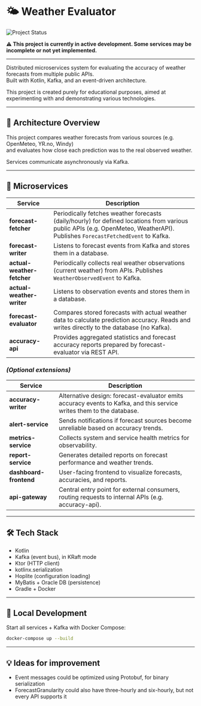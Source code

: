 # 🌤️ Weather Evaluator

![Project Status](https://img.shields.io/badge/status-in%20progress-yellow.svg)

**⚠️ This project is currently in active development. Some services may be incomplete or not yet implemented.**

---

Distributed microservices system for evaluating the accuracy of weather forecasts from multiple public APIs.  
Built with Kotlin, Kafka, and an event-driven architecture.

This project is created purely for educational purposes, aimed at experimenting with and demonstrating various
technologies.

---

## 🧱 Architecture Overview

This project compares weather forecasts from various sources (e.g. OpenMeteo, YR.no, Windy)  
and evaluates how close each prediction was to the real observed weather.

Services communicate asynchronously via Kafka.

---

## 🔧 Microservices

| Service                    | Description                                                                                                                                                                   |
|----------------------------|-------------------------------------------------------------------------------------------------------------------------------------------------------------------------------|
| **forecast-fetcher**       | Periodically fetches weather forecasts (daily/hourly) for defined locations from various public APIs (e.g. OpenMeteo, WeatherAPI). Publishes `ForecastFetchedEvent` to Kafka. |
| **forecast-writer**        | Listens to forecast events from Kafka and stores them in a database.                                                                                                          |
| **actual-weather-fetcher** | Periodically collects real weather observations (current weather) from APIs. Publishes `WeatherObservedEvent` to Kafka.                                                       |
| **actual-weather-writer**  | Listens to observation events and stores them in a database.                                                                                                                  |
| **forecast-evaluator**     | Compares stored forecasts with actual weather data to calculate prediction accuracy. Reads and writes directly to the database (no Kafka).                                    |
| **accuracy-api**           | Provides aggregated statistics and forecast accuracy reports prepared by forecast-evaluator via REST API.                                                                     |

### *(Optional extensions)*

| Service                | Description                                                                                                          |
|------------------------|----------------------------------------------------------------------------------------------------------------------|
| **accuracy-writer**    | Alternative design: forecast-evaluator emits accuracy events to Kafka, and this service writes them to the database. |
| **alert-service**      | Sends notifications if forecast sources become unreliable based on accuracy trends.                                  |
| **metrics-service**    | Collects system and service health metrics for observability.                                                        |
| **report-service**     | Generates detailed reports on forecast performance and weather trends.                                               |
| **dashboard-frontend** | User-facing frontend to visualize forecasts, accuracies, and reports.                                                |
| **api-gateway**        | Central entry point for external consumers, routing requests to internal APIs (e.g. accuracy-api).                   |

---

## 🛠 Tech Stack

- Kotlin
- Kafka (event bus), in KRaft mode
- Ktor (HTTP client)
- kotlinx.serialization
- Hoplite (configuration loading)
- MyBatis + Oracle DB (persistence)
- Gradle + Docker

---

## 🚀 Local Development

Start all services + Kafka with Docker Compose:

```bash
docker-compose up --build
```

---

## 💡 Ideas for improvement

- Event messages could be optimized using Protobuf, for binary serialization
- ForecastGranularity could also have three-hourly and six-hourly, but not every API supports it 

